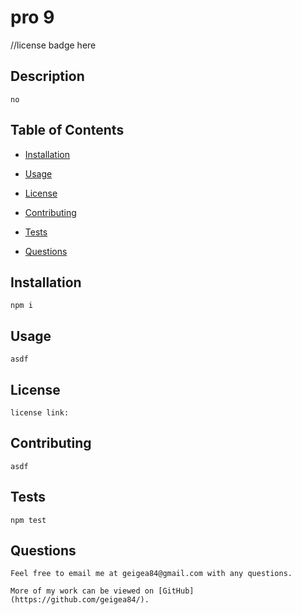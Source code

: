 # pro 9
  //license badge here

  ## Description
    no

  ## Table of Contents

  * [Installation](#installation)
    
  * [Usage](#usage)

  * [License](#license)

  * [Contributing](#contributing)
    
  * [Tests](#tests)

  * [Questions](#questions)
    
  ## Installation
    npm i
  ## Usage
    asdf
  ## License
    license link: 
  ## Contributing
    asdf
  ## Tests
    npm test
  ## Questions
    Feel free to email me at geigea84@gmail.com with any questions.
    
    More of my work can be viewed on [GitHub](https://github.com/geigea84/).
